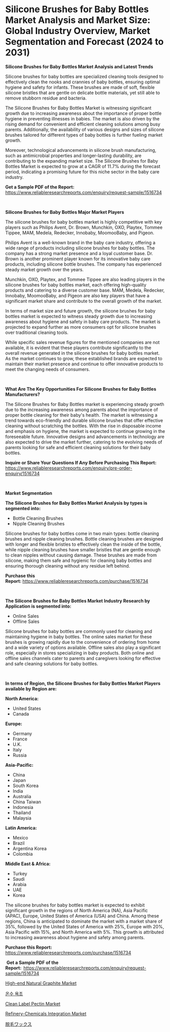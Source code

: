 <p><h1>Silicone Brushes for Baby Bottles Market Analysis and Market Size: Global Industry Overview, Market Segmentation and Forecast (2024 to 2031)</h1></p><p><strong>Silicone Brushes for Baby Bottles Market Analysis and Latest Trends</strong></p>
<p><p>Silicone brushes for baby bottles are specialized cleaning tools designed to effectively clean the nooks and crannies of baby bottles, ensuring optimal hygiene and safety for infants. These brushes are made of soft, flexible silicone bristles that are gentle on delicate bottle materials, yet still able to remove stubborn residue and bacteria.</p><p>The Silicone Brushes for Baby Bottles Market is witnessing significant growth due to increasing awareness about the importance of proper bottle hygiene in preventing illnesses in babies. The market is also driven by the rising demand for convenient and efficient cleaning solutions among busy parents. Additionally, the availability of various designs and sizes of silicone brushes tailored for different types of baby bottles is further fueling market growth.</p><p>Moreover, technological advancements in silicone brush manufacturing, such as antimicrobial properties and longer-lasting durability, are contributing to the expanding market size. The Silicone Brushes for Baby Bottles Market is expected to grow at a CAGR of 11.7% during the forecast period, indicating a promising future for this niche sector in the baby care industry.</p></p>
<p><strong>Get a Sample PDF of the Report:&nbsp;</strong> <a href="https://www.reliableresearchreports.com/enquiry/request-sample/1516734">https://www.reliableresearchreports.com/enquiry/request-sample/1516734</a></p>
<p>&nbsp;</p>
<p><strong>Silicone Brushes for Baby Bottles Major Market Players</strong></p>
<p><p>The silicone brushes for baby bottles market is highly competitive with key players such as Philips Avent, Dr. Brown, Munchkin, OXO, Playtex, Tommee Tippee, MAM, Medela, Redecker, Innobaby, MoomooBaby, and Pigeon. </p><p>Philips Avent is a well-known brand in the baby care industry, offering a wide range of products including silicone brushes for baby bottles. The company has a strong market presence and a loyal customer base. Dr. Brown is another prominent player known for its innovative baby care products, including silicone bottle brushes. The company has experienced steady market growth over the years.</p><p>Munchkin, OXO, Playtex, and Tommee Tippee are also leading players in the silicone brushes for baby bottles market, each offering high-quality products and catering to a diverse customer base. MAM, Medela, Redecker, Innobaby, MoomooBaby, and Pigeon are also key players that have a significant market share and contribute to the overall growth of the market.</p><p>In terms of market size and future growth, the silicone brushes for baby bottles market is expected to witness steady growth due to increasing awareness about hygiene and safety in baby care products. The market is projected to expand further as more consumers opt for silicone brushes over traditional cleaning tools.</p><p>While specific sales revenue figures for the mentioned companies are not available, it is evident that these players contribute significantly to the overall revenue generated in the silicone brushes for baby bottles market. As the market continues to grow, these established brands are expected to maintain their market presence and continue to offer innovative products to meet the changing needs of consumers.</p></p>
<p>&nbsp;</p>
<p><strong>What Are The Key Opportunities For Silicone Brushes for Baby Bottles Manufacturers?</strong></p>
<p><p>The Silicone Brushes for Baby Bottles market is experiencing steady growth due to the increasing awareness among parents about the importance of proper bottle cleaning for their baby's health. The market is witnessing a trend towards eco-friendly and durable silicone brushes that offer effective cleaning without scratching the bottles. With the rise in disposable income and emphasis on hygiene, the market is expected to continue growing in the foreseeable future. Innovative designs and advancements in technology are also expected to drive the market further, catering to the evolving needs of parents looking for safe and efficient cleaning solutions for their baby bottles.</p></p>
<p><strong>Inquire or Share Your Questions If Any Before Purchasing This Report:</strong> <a href="https://www.reliableresearchreports.com/enquiry/pre-order-enquiry/1516734">https://www.reliableresearchreports.com/enquiry/pre-order-enquiry/1516734</a></p>
<p>&nbsp;</p>
<p><strong>Market Segmentation</strong></p>
<p><strong>The Silicone Brushes for Baby Bottles Market Analysis by types is segmented into:</strong></p>
<p><ul><li>Bottle Cleaning Brushes</li><li>Nipple Cleaning Brushes</li></ul></p>
<p><p>Silicone brushes for baby bottles come in two main types: bottle cleaning brushes and nipple cleaning brushes. Bottle cleaning brushes are designed with longer and flexible bristles to effectively clean the inside of the bottle, while nipple cleaning brushes have smaller bristles that are gentle enough to clean nipples without causing damage. These brushes are made from silicone, making them safe and hygienic for cleaning baby bottles and ensuring thorough cleaning without any residue left behind.</p></p>
<p><strong>Purchase this Report:&nbsp;</strong><a href="https://www.reliableresearchreports.com/purchase/1516734">https://www.reliableresearchreports.com/purchase/1516734</a></p>
<p>&nbsp;</p>
<p><strong>The Silicone Brushes for Baby Bottles Market Industry Research by Application is segmented into:</strong></p>
<p><ul><li>Online Sales</li><li>Offline Sales</li></ul></p>
<p><p>Silicone brushes for baby bottles are commonly used for cleaning and maintaining hygiene in baby bottles. The online sales market for these brushes is growing rapidly due to the convenience of ordering from home and a wide variety of options available. Offline sales also play a significant role, especially in stores specializing in baby products. Both online and offline sales channels cater to parents and caregivers looking for effective and safe cleaning solutions for baby bottles.</p></p>
<p>&nbsp;</p>
<p><strong>In terms of Region, the Silicone Brushes for Baby Bottles Market Players available by Region are:</strong></p>
<p>
    <p> <strong> North America: </strong>
        <ul>
            <li>United States</li>
            <li>Canada</li>
        </ul>
        </p> 
    <p> <strong> Europe: </strong>
        <ul>
            <li>Germany</li>
            <li>France</li>
            <li>U.K.</li>
            <li>Italy</li>
            <li>Russia</li>
        </ul>
        </p> 
    <p> <strong> Asia-Pacific: </strong>
        <ul>
            <li>China</li>
            <li>Japan</li>
            <li>South Korea</li>
            <li>India</li>
            <li>Australia</li>
            <li>China Taiwan</li>
            <li>Indonesia</li>
            <li>Thailand</li>
            <li>Malaysia</li>
        </ul>
        </p> 
    <p> <strong> Latin America: </strong>
        <ul>
            <li>Mexico</li>
            <li>Brazil</li>
            <li>Argentina Korea</li>
            <li>Colombia</li>
        </ul>
        </p> 
    <p> <strong> Middle East & Africa: </strong>
        <ul>
            <li>Turkey</li>
            <li>Saudi</li>
            <li>Arabia</li>
            <li>UAE</li>
            <li>Korea</li>
        </ul>
    </p>
    </p>
<p><p>The silicone brushes for baby bottles market is expected to exhibit significant growth in the regions of North America (NA), Asia Pacific (APAC), Europe, United States of America (USA) and China. Among these regions, China is anticipated to dominate the market with a market share of 35%, followed by the United States of America with 25%, Europe with 20%, Asia Pacific with 15%, and North America with 5%. This growth is attributed to increasing awareness about hygiene and safety among parents.</p></p>
<p><strong>Purchase this Report: </strong><a href="https://www.reliableresearchreports.com/purchase/1516734">https://www.reliableresearchreports.com/purchase/1516734</a></p>
<p>&nbsp;<strong>Get a Sample PDF of the Report:&nbsp;&nbsp;</strong><a href="https://www.reliableresearchreports.com/enquiry/request-sample/1516734">https://www.reliableresearchreports.com/enquiry/request-sample/1516734</a></p>
<p><strong></strong></p>
<p><p><a href="https://issuu.com/reportprime-2/docs/high-end-natural-graphite-market-size-2030.pptx">High-end Natural Graphite Market</a></p><p><a href="https://github.com/lkwggful07722/Market-Research-Report-List-1/blob/main/6761038187141.md">온수 욕조</a></p><p><a href="https://flame-sidecar-702.notion.site/Clean-Label-Pectin-Market-Size-Share-Trends-Analysis-Report-By-Application-Regional-Outlook-Com-9608974166c644fb94ccdbf084193a06">Clean Label Pectin Market</a></p><p><a href="https://github.com/myacatherineblakecaczo9vcsw/Market-Research-Report-List-1/blob/main/refinery-chemicals-integration-market.md">Refinery-Chemicals Integration Market</a></p><p><a href="https://github.com/ycmtqqhvk3273/Market-Research-Report-List-1/blob/main/9512636187266.md">脱毛ワックス</a></p></p>
